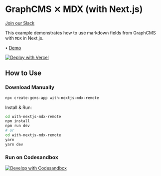 # GraphCMS ⨯ MDX (with Next.js)

[Join our Slack](https://slack.graphcms.com)

This example demonstrates how to use markdown fields from GraphCMS with `MDX` in Next.js.

• [Demo](https://graphcms-with-nextjs-mdx-remote-ynnoj.graphcms.vercel.app)

[![Deploy with Vercel](https://vercel.com/button)](https://vercel.com/import/project?template=https://github.com/GraphCMS/graphcms-examples/tree/master/with-nextjs-mdx-remote)

## How to Use

### Download Manually

```bash
npx create-gcms-app with-nextjs-mdx-remote
```

Install & Run:

```bash
cd with-nextjs-mdx-remote
npm install
npm run dev
# or
cd with-nextjs-mdx-remote
yarn
yarn dev
```

### Run on Codesandbox

[![Develop with Codesandbox](https://codesandbox.io/static/img/play-codesandbox.svg)](https://codesandbox.io/s/github/GraphCMS/graphcms-examples/tree/master/with-nextjs-mdx-remote)
